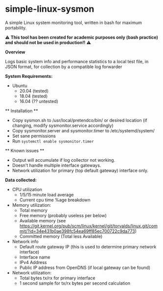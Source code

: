 # simple-linux-sysmon
A simple Linux system monitoring tool, written in bash for maximum portability.

⚠️ **This tool has been created for academic purposes only (bash practice) and should not be used in production!!** ⚠️

**Overview**

Logs basic system info and performance statistics to a local test file, in JSON format, for collection by a compatible log forwarder

**System Requirements:**
- Ubuntu
  - 20.04 (tested)
  - 18.04 (tested)
  - 16.04 (?? untested)

** Installation **

- Copy sysmon.sh to /usr/local/pretendco/bin/ or desired location (if changing, modify sysmonitor.service accordingly)
- Copy sysmonitor.server and sysmonitor.timer to /etc/systemd/system/
- Set sane permissions
- Run `systemctl enable sysmonitor.timer`

** Known issues **

- Output will accumulate if log collector not working.
- Doesn't handle multiple interface gateways.
- Network utilization for primary (top default gateway) interface only.

**Data collected:**
- CPU utilization
  - 1/5/15 minute load average
  - Current cpu time %age breakdown
- Memory utilization:
  - Total memory
  - Free memory (probably useless per below)
  - Available memory (see https://git.kernel.org/pub/scm/linux/kernel/git/torvalds/linux.git/commit/?id=34e431b0ae398fc54ea69ff85ec700722c9da773)
  - Committed memory (Total less Available)
- Network info
  - Default route gateway IP (this is used to determine primary network interface)
  - Interface name
  - IPv4 Address
  - Public IP address from OpenDNS (if local gateway can be found)
- Network utilization:
  - Total bytes tx/rx for primary interface
  - 1 second sample for tx/rx bytes per second calculation
